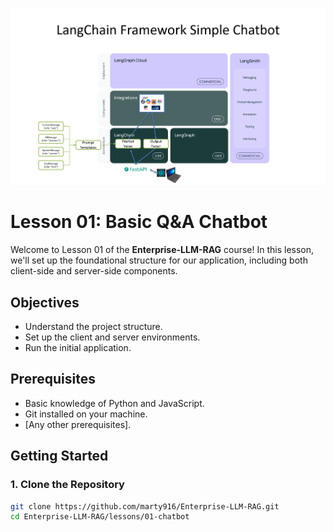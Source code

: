 ![Chatbot Architecture](assets/images/langchain_chatbot_arch.png)

# Lesson 01: Basic Q&A Chatbot

Welcome to Lesson 01 of the **Enterprise-LLM-RAG** course! In this lesson, we'll set up the foundational structure for our application, including both client-side and server-side components.

## **Objectives**

- Understand the project structure.
- Set up the client and server environments.
- Run the initial application.

## **Prerequisites**

- Basic knowledge of Python and JavaScript.
- Git installed on your machine.
- [Any other prerequisites].

## **Getting Started**

### **1. Clone the Repository**

```bash
git clone https://github.com/marty916/Enterprise-LLM-RAG.git
cd Enterprise-LLM-RAG/lessons/01-chatbot


